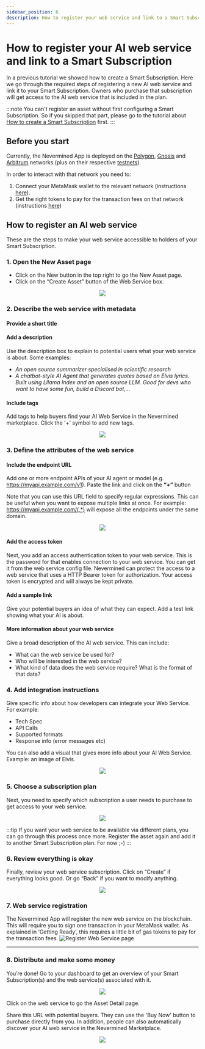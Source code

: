 ```yaml
---
sidebar_position: 6
description: How to register your web service and link to a Smart Subscription
---
```


# How to register your AI web service and link to a Smart Subscription

In a previous tutorial we showed how to create a Smart Subscription. Here we go through the required steps of registering a new AI web service and link it to your Smart Subscription. Owners who purchase that subscription will get access to the AI web service that is included in the plan. 

:::note
You can't register an asset without first configuring a Smart Subscription. So if you skipped that part, please go to the tutorial about [How to create a Smart Subscription](04-create-subscription.md) first.
:::

## Before you start

Currently, the Nevermined App is deployed on the [Polygon](https://matic.nevermined.app), [Gnosis](https://gnosis.nevermined.app) and [Arbitrum](https://nevermined.app) networks (plus on their respective [testnets](https://docs.nevermined.app/docs/tutorials/metamask-networks/)). 

In order to interact with that network you need to:

1. Connect your MetaMask wallet to the relevant network (instructions [here](02-metamask-networks.md)).
2. Get the right tokens to pay for the transaction fees on that network (instructions [here](02-metamask-tokens.md))

## How to register an AI web service

These are the steps to make your web service accessible to holders of your Smart Subscription.

### 1. Open the New Asset page

- Click on the New button in the top right to go the New Asset page.
- Click on the “Create Asset” button of the Web Service box.

<p align="center"><img src="/images/tutorials/04_01_New_Subscription.png" /></p>

### 2. Describe the web service with metadata

#### Provide a short title

#### Add a description
Use the description box to explain to potential users what your web service is about. Some examples:
- _An open source summarizer specialised in scientific research_
- _A chatbot-style AI Agent that generates quotes based on Elvis lyrics. Built using Lllama Index and an open source LLM. Good for devs who want to have some fun, build a Discord bot,..._

#### Include tags
Add tags to help buyers find your AI Web Service in the Nevermined marketplace. 
Click the '+' symbol to add new tags. 

<p align="center"><img src="/images/tutorials/05-01-Webservice-Describe.png" /></p>


### 3. Define the attributes of the web service

#### Include the endpoint URL
Add one or more endpoint APIs of your AI agent or model (e.g. <https://myapi.example.com/v1>). 
Paste the link and click on the **“+”** button

Note that you can use this URL field to specify regular expressions. This can be useful when you want to expose multiple links at once. For example: 
<https://myapi.example.com/(.*)> will expose all the endpoints under the same domain.

<p align="center"><img src="/images/tutorials/05-02-Webservice-Content.png" /></p>


#### Add the access token

Next, you add an access authentication token to your web service. 
This is the password for that enables connection to your web service. You can get it from the web service config file.  Nevermined can protect the access to a web service that uses a HTTP Bearer token for authorization. Your access token is encrypted and will always be kept private.

#### Add a sample link

Give your potential buyers an idea of what they can expect. Add a test link showing what your AI is about.

#### More information about your web service

Give a broad description of the AI web service. 
This can include: 
- What can the web service be used for?
- Who will be interested in the web service?
- What kind of data does the web service require? What is the format of that data?


### 4. Add integration instructions

Give specific info about how developers can integrate your Web Service. For example:
- Tech Spec
- API Calls 
- Supported formats
- Response info (error messages etc)

You can also add a visual that gives more info about your Al Web Service. Example: an image of Elvis.

<p align="center"><img src="/images/tutorials/05-03-Webservice-Integration.png" /></p>



### 5. Choose a subscription plan 

Next, you need to specify which subscription a user needs to purchase to get access to your web service. 

<p align="center"><img src="/images/tutorials/05-04-Webservice-Plan.png" /></p>

:::tip
If you want your web service to be available via different plans, you can go through this process once more. 
Register the asset again and add it to another Smart Subscription plan. For now ;-)
:::

### 6. Review everything is okay

Finally, review your web service subscription. 
Click on “Create” if everything looks good. Or go “Back” if you want to modify anything.
<p align="center"><img src="/images/tutorials/05-05-Webservice-Review.png" /></p>

### 7. Web service registration

The Nevermined App will register the new web service on the blockchain. This will require you to sign one transaction in your MetaMask wallet. As explained in ‘Getting Ready’, this requires a little bit of gas tokens to pay for the transaction fees. 
![Register Web Service page](/images/tutorials/10_New_Service_05.png)

---

### 8. Distribute and make some money

You’re done! 
Go to your dashboard to get an overview of your Smart Subscription(s) and the web service(s) associated with it.

<p align="center"><img src="/images/tutorials/05-06-Webservice-Dashboard.png" /></p>

Click on the web service to go the Asset Detail page. 

Share this URL with potential buyers. They can use the 'Buy Now' button to purchase directly from you. 
In addition, people can also automatically discover your AI web service in the Nevermined Marketplace.  

<p align="center"><img src="/images/tutorials/05-07-Webservice-AssetPage.png" /></p>
